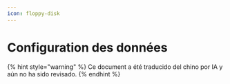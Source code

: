 ```yaml
---
icon: floppy-disk
---
```

# Configuration des données


{% hint style="warning" %}
Ce document a été traducido del chino por IA y aún no ha sido revisado.
{% endhint %}


